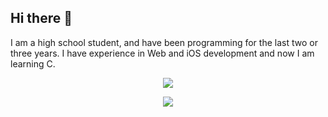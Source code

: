 ## Hi there 👋

<!--
**TAxelAnderson/TAxelAnderson** is a ✨ _special_ ✨ repository because its `README.md` (this file) appears on your GitHub profile.

Here are some ideas to get you started:

- 🔭 I’m currently working on ...
- 🌱 I’m currently learning ...
- 👯 I’m looking to collaborate on ...
- 🤔 I’m looking for help with ...
- 💬 Ask me about ...
- 📫 How to reach me: ...
- 😄 Pronouns: ...
- ⚡ Fun fact: ...
-->
I am a high school student, and have been programming for the last two or three years. I have experience in Web and iOS development and now I am learning C.

<p align="center">
    <img src="https://github-readme-stats.vercel.app/api/top-langs/?username=TAxelAnderson&layout=compact&theme=radical"/>
</p>
<!-- <p align="center">
    <img src="https://skillicons.dev/icons?i=apple,linux,bash,html,sass,ts,py,c,cpp,go,rust,zig,neovim"/>
</p>
-->
<p align="center">
    <img src="https://github-readme-stats.vercel.app/api?username=TAxelAnderson&show_icons=true&theme=radical"/>
</p>
